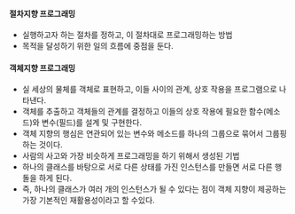 #### 절차지향 프로그래밍
- 실행하고자 하는 절차를 정하고, 이 절차대로 프로그래밍하는 방법
- 목적을 달성하기 위한 일의 흐름에 중점을 둔다.

#### 객체지향 프로그래밍
- 실 세상의 물체를 객체로 표현하고, 이들 사이의 관계, 상호 작용을 프로그램으로 나타낸다.
- 객체를 추출하고 객체들의 관계를 결정하고 이들의 상호 작용에 필요한 함수(메소드)와 변수(필드)를 설계 및 구현한다.
- 객체 지향의 행심은 연관되어 있는 변수와 메소드를 하나의 그룹으로 묶어서 그룹핑하는 것이다.
- 사람의 사고와 가장 비슷하게 프로그래밍을 하기 위해서 생성된 기법
- 하나의 클래스를 바탕으로 서로 다른 상태를 가진 인스턴스를 만들면 서로 다른 행돌을 하게 된다.
- 즉, 하나의 클래스가 여러 개의 인스턴스가 될 수 있다는 점이 객체 지향이 제공하는 가장 기본적인 재활용성이라고 할 수있다.
